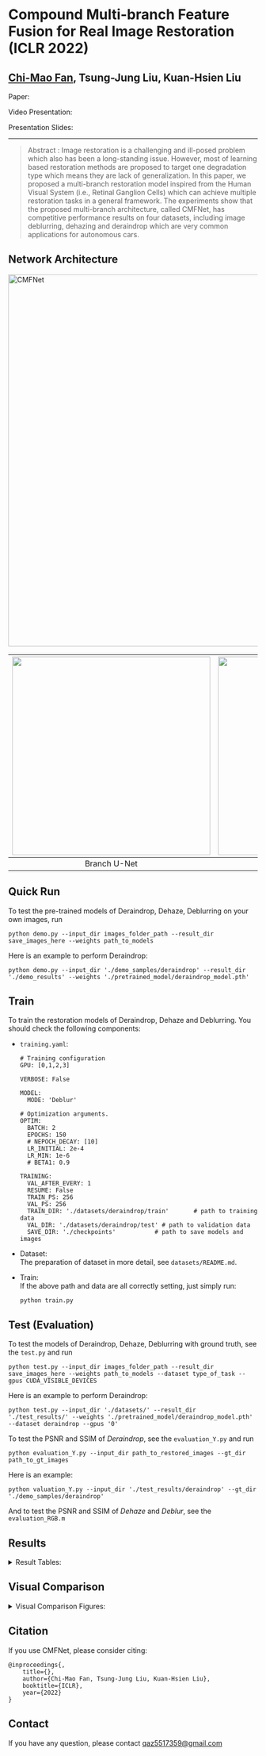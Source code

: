 # Compound Multi-branch Feature Fusion for Real Image Restoration (ICLR 2022)  
## [Chi-Mao Fan](https://github.com/FanChiMao), Tsung-Jung Liu, Kuan-Hsien Liu  

Paper:  

Video Presentation:  

Presentation Slides:  

***
> Abstract : Image restoration is a challenging and ill-posed problem which also has been a long-standing issue. However, most of learning based restoration methods are proposed to target one degradation type which means they are lack of generalization. In this paper, we proposed a multi-branch restoration model inspired from the Human Visual System (i.e., Retinal Ganglion Cells) which can achieve multiple restoration tasks in a general framework. The experiments show that the proposed multi-branch architecture, called CMFNet, has competitive performance results on four datasets, including image deblurring, dehazing and deraindrop which are very common applications for autonomous cars.

## Network Architecture  
<img src = "https://i.ibb.co/3WRbpYv/CMFNet.png" alt="CMFNet" width="750">  

  | <img src = "https://i.ibb.co/FBx9QLy/UNet.png" width="400"> |  <img src = "https://i.ibb.co/W0yk5hn/MSC.png" width="400">  |  
  | :--------------:   | :------------------:    |  
  | Branch U-Net       |   Mixed Skip Connection |  


## Quick Run  
To test the pre-trained models of Deraindrop, Dehaze, Deblurring on your own images, run
```
python demo.py --input_dir images_folder_path --result_dir save_images_here --weights path_to_models
```
Here is an example to perform Deraindrop:
```
python demo.py --input_dir './demo_samples/deraindrop' --result_dir './demo_results' --weights './pretrained_model/deraindrop_model.pth'
```
## Train  
To train the restoration models of Deraindrop, Dehaze and Deblurring. You should check the following components:  
- `training.yaml`:  
  ```
  # Training configuration
  GPU: [0,1,2,3]

  VERBOSE: False

  MODEL:
    MODE: 'Deblur'

  # Optimization arguments.
  OPTIM:
    BATCH: 2
    EPOCHS: 150
    # NEPOCH_DECAY: [10]
    LR_INITIAL: 2e-4
    LR_MIN: 1e-6
    # BETA1: 0.9

  TRAINING:
    VAL_AFTER_EVERY: 1
    RESUME: False
    TRAIN_PS: 256
    VAL_PS: 256
    TRAIN_DIR: './datasets/deraindrop/train'       # path to training data
    VAL_DIR: './datasets/deraindrop/test' # path to validation data
    SAVE_DIR: './checkpoints'           # path to save models and images

  ```
- Dataset:  
  The preparation of dataset in more detail, see `datasets/README.md`.  
  
- Train:  
  If the above path and data are all correctly setting, just simply run:  
  ```
  python train.py
  ```  
  
## Test (Evaluation)  
To test the models of Deraindrop, Dehaze, Deblurring with ground truth, see the `test.py` and run  
```
python test.py --input_dir images_folder_path --result_dir save_images_here --weights path_to_models --dataset type_of_task --gpus CUDA_VISIBLE_DEVICES
```
Here is an example to perform Deraindrop:  
```
python test.py --input_dir './datasets/' --result_dir './test_results/' --weights './pretrained_model/deraindrop_model.pth' --dataset deraindrop --gpus '0'
```  
To test the PSNR and SSIM of *Deraindrop*, see the `evaluation_Y.py` and run  
```
python evaluation_Y.py --input_dir path_to_restored_images --gt_dir path_to_gt_images
```
Here is an example:  
```
python valuation_Y.py --input_dir './test_results/deraindrop' --gt_dir './demo_samples/deraindrop'
```  
And to test the PSNR and SSIM of *Dehaze* and *Deblur*, see the `evaluation_RGB.m`  

## Results
<details>  
<summary>Result Tables: </summary>  

  | Restoration task |     Result Tables    |
  | :--------------: | :------------------: |
  | Deraindrop       |<img src = "https://i.ibb.co/MMMj75H/deraindrop-table.png" width="500">|
  | Dehaze           |<img src = "https://i.ibb.co/wRY9Sr6/dehaze-table.png" width="500">|
  | Deblur           |<img src = "https://i.ibb.co/xFhGCY0/deblur-table.png" width="620">|

</details>  

## Visual Comparison  
<details>  
<summary>Visual Comparison Figures: </summary>  

  | Restoration task |    Restored images   |  Ground Truth     |
  | :--------------: | :------------------: | :---------------: |
  | Deraindrop       |<img src="figures/deraindrop_bf.gif" alt="deraindrop_bf" width="300" style="zoom:100%;" />|<img src="https://i.ibb.co/L5KxZSP/105-clean.jpg" alt="deraindrop_gt" width="300" style="zoom:100%;" />|
  | Dehaze           |<img src="figures/dehaze_bf.gif" alt="dehaze_bf.gif" width="300" style="zoom:100%;" />|<img src="https://i.ibb.co/7Q5BKZS/47-gt.png" alt="dehaze_gt.png" width="300" style="zoom:100%;" />|  
  | Deblur           |<img src="figures/deblur_bf.gif" alt="deblur_bf.gif" width="300" style="zoom:100%;" />|<img src="https://i.ibb.co/yf6d5XG/GOPR0384-11-00-000001.png" alt="https://i.ibb.co/1JrwL1Z/deblur-gt.png" width="300" style="zoom:100%;" />|

</details>  

## Citation  
If you use CMFNet, please consider citing:  
```
@inproceedings{,
    title={},
    author={Chi-Mao Fan, Tsung-Jung Liu, Kuan-Hsien Liu},
    booktitle={ICLR},
    year={2022}
}
```

## Contact
If you have any question, please contact qaz5517359@gmail.com  
